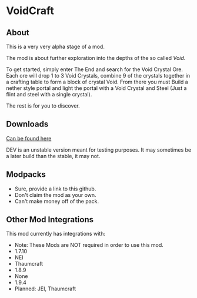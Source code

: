 # VoidCraft

## About
This is a very very alpha stage of a mod.

The mod is about further exploration into the depths of the so called *Void*.

To get started, simply enter The End and search for the Void Crystal Ore. Each ore will drop 1 to 3 Void Crystals, combine 9 of the crystals together in a crafting table to form a block of crystal Void. From there you must Build a nether style portal and light the portal with a Void Crystal and Steel (Just a flint and steel with a single crystal).

The rest is for you to discover.

## Downloads
[Can be found here](http://voidcraft.tamaized.tk/mod.php)

DEV is an unstable version meant for testing purposes. It may sometimes be a later build than the stable, it may not.

## Modpacks
* Sure, provide a link to this github.
* Don't claim the mod as your own.
* Can't make money off of the pack.
 
## Other Mod Integrations
 This mod currently has integrations with:
 * Note: These Mods are NOT required in order to use this mod.
 * 1.7.10
  * NEI
  * Thaumcraft
 * 1.8.9
  * None
 * 1.9.4
  * Planned: JEI, Thaumcraft
